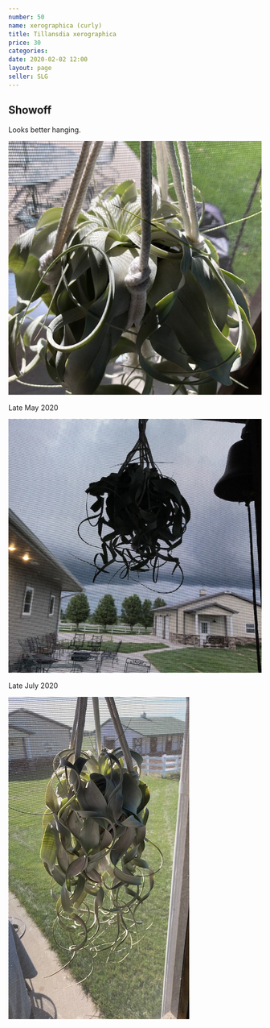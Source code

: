 ```yaml
---
number: 50
name: xerographica (curly)
title: Tillansdia xerographica
price: 30
categories: 
date: 2020-02-02 12:00
layout: page
seller: SLG
---
```

## Showoff

Looks better hanging.

!["Tillandsia xerographica"](/i/IMG_6307.jpeg "Tillandsia xerographica")

Late May 2020

!["Tillandsia xerographica"](/i/IMG_6253.jpeg "Tillandsia xerographica")

Late July 2020

!["Tillandsia xerographica"](/i/IMG_0435.jpeg "Tillandsia xerographica")
